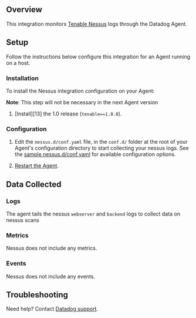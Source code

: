 ## Overview

This integration monitors [Tenable Nessus][1] logs through the Datadog Agent.

## Setup

Follow the instructions below configure this integration for an Agent running on a host.

### Installation

To install the Nessus integration configuration on your Agent:

**Note**: This step will not be necessary in the next Agent version

1. [Install][13] the 1.0 release (`tenable==1.0.0`).

### Configuration

1. Edit the `nessus.d/conf.yaml` file, in the `conf.d/` folder at the root of your Agent's configuration directory to start collecting your nessus logs. See the [sample nessus.d/conf.yaml][3] for available configuration options.

2. [Restart the Agent][4].

## Data Collected

### Logs

The agent tails the nessus `webserver` and `backend` logs to collect data on nessus scans

### Metrics

Nessus does not include any metrics.

### Events

Nessus does not include any events.

## Troubleshooting

Need help? Contact [Datadog support][5].

[1]: https://www.tenable.com/products/nessus
[2]: https://docs.datadoghq.com/agent/autodiscovery/integrations
[3]: https://github.com/DataDog/integrations-core/blob/master/nessus/datadog_checks/tenable/data/conf.yaml.example
[4]: https://docs.datadoghq.com/agent/guide/agent-commands/?tab=agentv6#start-stop-and-restart-the-agent
[5]: https://docs.datadoghq.com/help

